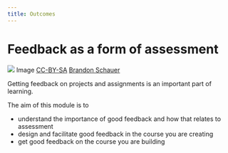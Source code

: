 ```yaml
---
title: Outcomes
---
```


# Feedback as a form of assessment

![]({{site.baseurl}}/img/feedback-banner.jpg)
Image [CC-BY-SA](https://creativecommons.org/licenses/by-sa/2.0/) [Brandon Schauer](https://www.flickr.com/photos/brandonschauer/)

Getting feedback on projects and assignments is an important part of learning.

The aim of this module is to

- understand the importance of good feedback and how that relates to assessment
- design and facilitate good feedback in the course you are creating
- get good feedback on the course you are building

